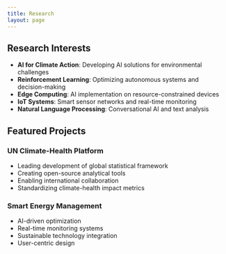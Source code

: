 ```yaml
---
title: Research
layout: page
---
```


## Research Interests
- **AI for Climate Action**: Developing AI solutions for environmental challenges
- **Reinforcement Learning**: Optimizing autonomous systems and decision-making
- **Edge Computing**: AI implementation on resource-constrained devices
- **IoT Systems**: Smart sensor networks and real-time monitoring
- **Natural Language Processing**: Conversational AI and text analysis

## Featured Projects

### UN Climate-Health Platform
- Leading development of global statistical framework
- Creating open-source analytical tools
- Enabling international collaboration
- Standardizing climate-health impact metrics

### Smart Energy Management
- AI-driven optimization
- Real-time monitoring systems
- Sustainable technology integration
- User-centric design
